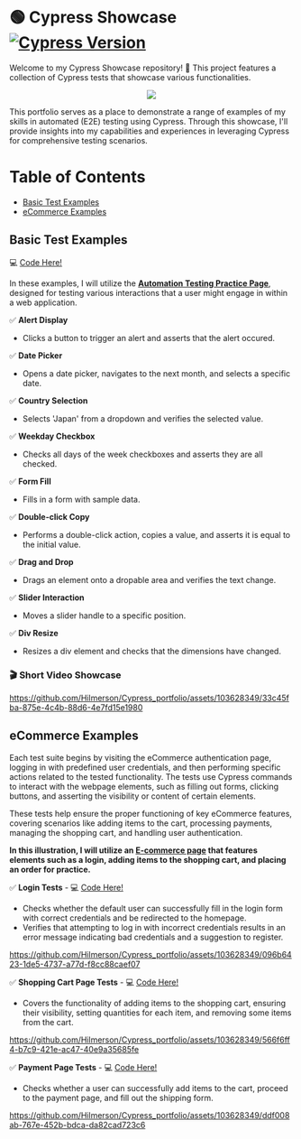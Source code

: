 # 🟢 Cypress Showcase [![Cypress Version](https://img.shields.io/badge/Cypress-v13.6.3-brightgreen)](https://www.cypress.io/)

Welcome to my Cypress Showcase repository! 🚀 This project features a collection of Cypress tests that showcase various functionalities.
<p align="center">
  <kbd>
<img src="https://cdn.deliciousbrains.com/content/uploads/2018/09/28135025/db-End2EndTestingCypress-1540x748.jpg.webp"></img>
  </kbd>
</p>

This portfolio serves as a place to demonstrate a range of examples of my skills in automated (E2E) testing using Cypress. Through this showcase, I'll provide insights into my capabilities and experiences in leveraging Cypress for comprehensive testing scenarios.

# Table of Contents
- [Basic Test Examples](#basic-test-examples)
- [eCommerce Examples](#ecommerce-examples)

## Basic Test Examples

💻 [Code Here!](https://github.com/Hilmerson/Cypress_portfolio/blob/master/cypress/e2e/basicsShowcase.cy.js)

In these examples, I will utilize the **[Automation Testing Practice Page](https://testautomationpractice.blogspot.com/)**, designed for testing various interactions that a user might engage in within a web application.

✅ **Alert Display**
   - Clicks a button to trigger an alert and asserts that the alert occured.

✅ **Date Picker**
   - Opens a date picker, navigates to the next month, and selects a specific date.

✅ **Country Selection**
   - Selects 'Japan' from a dropdown and verifies the selected value.

✅ **Weekday Checkbox**
- Checks all days of the week checkboxes and asserts they are all checked.

✅ **Form Fill**
 - Fills in a form with sample data.

✅ **Double-click Copy**
   - Performs a double-click action, copies a value, and asserts it is equal to the initial value.

✅ **Drag and Drop**
   - Drags an element onto a dropable area and verifies the text change.

✅ **Slider Interaction**
   - Moves a slider handle to a specific position.

✅ **Div Resize**
   - Resizes a div element and checks that the dimensions have changed.

### 🎬 **Short Video Showcase**

https://github.com/Hilmerson/Cypress_portfolio/assets/103628349/33c45fba-875e-4c4b-88d6-4e7fd15e1980

## eCommerce Examples

Each test suite begins by visiting the eCommerce authentication page, logging in with predefined user credentials, and then performing specific actions related to the tested functionality. The tests use Cypress commands to interact with the webpage elements, such as filling out forms, clicking buttons, and asserting the visibility or content of certain elements.

These tests help ensure the proper functioning of key eCommerce features, covering scenarios like adding items to the cart, processing payments, managing the shopping cart, and handling user authentication.

**In this illustration, I will utilize an [E-commerce page](https://qa-practice.netlify.app/auth_ecommerce.html) that features elements such as a login, adding items to the shopping cart, and placing an order for practice.**

✅ **Login Tests** - 💻 [Code Here!](https://github.com/Hilmerson/Cypress_portfolio/blob/master/cypress/e2e/eCommerce.cy.js)
- Checks whether the default user can successfully fill in the login form with correct credentials and be redirected to the homepage.
- Verifies that attempting to log in with incorrect credentials results in an error message indicating bad credentials and a suggestion to register.

https://github.com/Hilmerson/Cypress_portfolio/assets/103628349/096b6423-1de5-4737-a77d-f8cc88caef07

✅ **Shopping Cart Page Tests** - 💻 [Code Here!](https://github.com/Hilmerson/Cypress_portfolio/blob/master/cypress/e2e/shopping.cy.js)
- Covers the functionality of adding items to the shopping cart, ensuring their visibility, setting quantities for each item, and removing some items from the cart.

https://github.com/Hilmerson/Cypress_portfolio/assets/103628349/566f6ff4-b7c9-421e-ac47-40e9a35685fe

✅ **Payment Page Tests** - 💻 [Code Here!](https://github.com/Hilmerson/Cypress_portfolio/blob/master/cypress/e2e/payment.cy.js)
- Checks whether a user can successfully add items to the cart, proceed to the payment page, and fill out the shipping form.

https://github.com/Hilmerson/Cypress_portfolio/assets/103628349/ddf008ab-767e-452b-bdca-da82cad723c6
